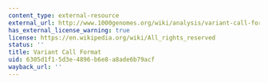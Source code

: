 ```yaml
---
content_type: external-resource
external_url: http://www.1000genomes.org/wiki/analysis/variant-call-format/vcf-variant-call-format-version-42
has_external_license_warning: true
license: https://en.wikipedia.org/wiki/All_rights_reserved
status: ''
title: Variant Call Format
uid: 6305d1f1-5d3e-4896-b6e8-a8ade6b79acf
wayback_url: ''
---
```

